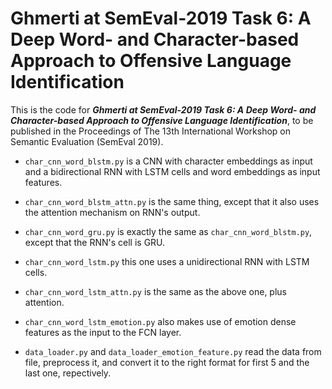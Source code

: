 # Ghmerti at SemEval-2019 Task 6: A Deep Word- and Character-based Approach to Offensive Language Identification

This is the code for ***Ghmerti at SemEval-2019 Task 6: A Deep Word- and Character-based Approach to Offensive Language Identification***, to be published in the Proceedings of The 13th International Workshop on Semantic Evaluation (SemEval 2019).

- ```char_cnn_word_blstm.py``` is a CNN with character embeddings as input and a bidirectional RNN with LSTM cells and word embeddings as input features.

- ```char_cnn_word_blstm_attn.py``` is the same thing, except that it also uses the attention mechanism on RNN's output.

- ```char_cnn_word_gru.py``` is exactly the same as ```char_cnn_word_blstm.py```, except that the RNN's cell is GRU.

- ```char_cnn_word_lstm.py``` this one uses a unidirectional RNN with LSTM cells.

- ```char_cnn_word_lstm_attn.py``` is the same as the above one, plus attention.

- ```char_cnn_word_lstm_emotion.py``` also makes use of emotion dense features as the input to the FCN layer.

- ```data_loader.py``` and ```data_loader_emotion_feature.py``` read the data from file, preprocess it, and convert it to the right format for first 5 and the last one, repectively.
